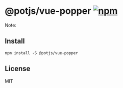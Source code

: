 # @potjs/vue-popper [![npm](https://img.shields.io/npm/v/@potjs/vue-popper.svg)](https://npmjs.com/package/@potjs/vue-popper)

Note:

## Install
```shell
npm install -S @potjs/vue-popper
```


## License

MIT
